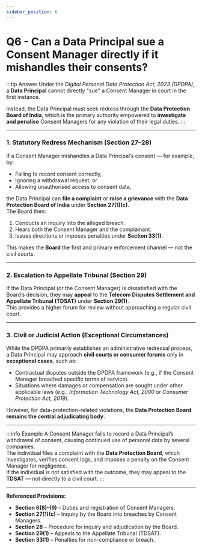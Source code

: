 ```yaml
---
sidebar_position: 6
---
```


# Q6 - Can a Data Principal sue a Consent Manager directly if it mishandles their consents?

:::tip Answer
Under the *Digital Personal Data Protection Act, 2023 (DPDPA)*, a **Data Principal** cannot directly "sue" a Consent Manager in court in the first instance. 

Instead, the Data Principal must seek redress through the **Data Protection Board of India**, which is the primary authority empowered to **investigate and penalise** Consent Managers for any violation of their legal duties.
:::

---

### **1. Statutory Redress Mechanism (Section 27–28)**

If a Consent Manager mishandles a Data Principal’s consent — for example, by:
- Failing to record consent correctly,  
- Ignoring a withdrawal request, or  
- Allowing unauthorised access to consent data,  

the Data Principal can **file a complaint** or **raise a grievance** with the **Data Protection Board of India** under **Section 27(1)(c)**.  
The Board then:
1. Conducts an inquiry into the alleged breach.  
2. Hears both the Consent Manager and the complainant.  
3. Issues directions or imposes penalties under **Section 33(1)**.

This makes the **Board** the first and primary enforcement channel — not the civil courts.

---

### **2. Escalation to Appellate Tribunal (Section 29)**

If the Data Principal (or the Consent Manager) is dissatisfied with the Board’s decision, they may **appeal** to the **Telecom Disputes Settlement and Appellate Tribunal (TDSAT)** under **Section 29(1)**.  
This provides a higher forum for review without approaching a regular civil court.

---

### **3. Civil or Judicial Action (Exceptional Circumstances)**

While the DPDPA primarily establishes an administrative redressal process, a Data Principal may approach **civil courts or consumer forums** only in **exceptional cases**, such as:
- Contractual disputes outside the DPDPA framework (e.g., if the Consent Manager breached specific terms of service).  
- Situations where damages or compensation are sought under other applicable laws (e.g., *Information Technology Act, 2000* or *Consumer Protection Act, 2019*).

However, for data-protection-related violations, the **Data Protection Board remains the central adjudicating body**.

---

:::info Example
A Consent Manager fails to record a Data Principal’s withdrawal of consent, causing continued use of personal data by several companies.  
The individual files a complaint with the **Data Protection Board**, which investigates, verifies consent logs, and imposes a penalty on the Consent Manager for negligence.  
If the individual is not satisfied with the outcome, they may appeal to the **TDSAT** — not directly to a civil court.
:::

---

**Referenced Provisions:**  
- **Section 6(8)–(9)** – Duties and registration of Consent Managers.  
- **Section 27(1)(c)** – Inquiry by the Board into breaches by Consent Managers.  
- **Section 28** – Procedure for inquiry and adjudication by the Board.  
- **Section 29(1)** – Appeals to the Appellate Tribunal (TDSAT).  
- **Section 33(1)** – Penalties for non-compliance or breach.